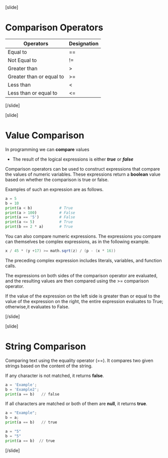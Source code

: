 [slide]
# Comparison Operators
|Operators|Designation|
|---------|-----------|
| Equal to | == |
| Not Equal to | != |
| Greater than | \> |
| Greater than or equal to | \>= |
| Less than | \< |
| Less than or equal to | \<= |
[/slide]

[slide]
# Value Comparison
In programming we can **compare** values

  * The result of the logical expressions is either ***true*** or ***false***

Comparison operators can be used to construct expressions that compare the values of numeric variables. These expressions return a **boolean** value based on whether the comparison is true or false. 

Examples of such an expression are as follows.

```python
a = 5
b = 10
print(a < b)            # True
print(a > 100)          # False
print(a == '5')         # False
print(a <= 5)           # True
print(b == 2 * a)       # True
``` 
You can also compare numeric expressions. The expressions you compare can themselves be complex expressions, as in the following example.
```java
x / 45 * (y +17) >= math.sqrt(z) / (p - (x * 16))
```
The preceding complex expression includes literals, variables, and function calls. 

The expressions on both sides of the comparison operator are evaluated, and the resulting values are then compared using the >= comparison operator. 

If the value of the expression on the left side is greater than or equal to the value of the expression on the right, the entire expression evaluates to True; otherwise,it evaluates to False.

[/slide]


[slide]
# String Comparison
Comparing text using the equality operator \(==\). It compares two given strings based on the content of the string. 

If any character is not matched, it returns **false**. 

```python
a = 'Example';
b = 'Example2';
print(a == b)   // false
```

If all characters are matched or both of them are **null**, it returns **true**.

```python
a = "Example";
b = a;
print(a == b)   // true
```
```python
a = "5"
b = "5"
print(a == b)  // true 
```


[/slide]

